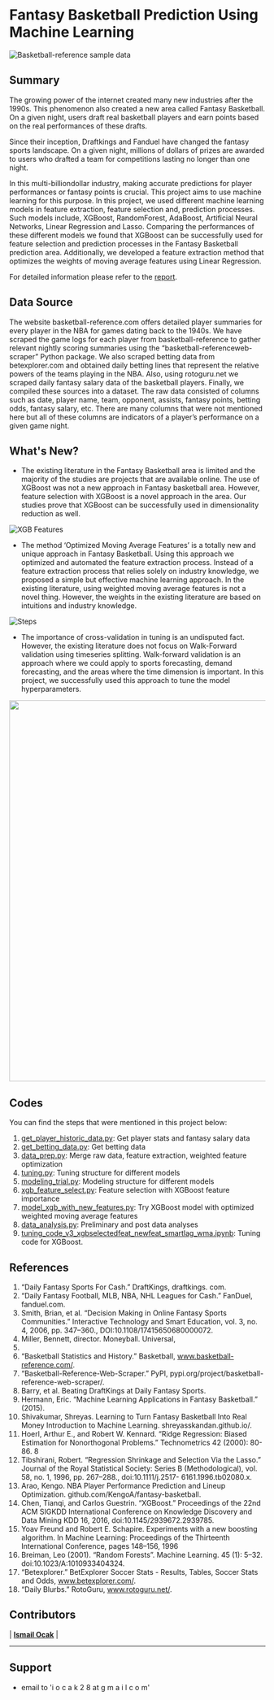# Fantasy Basketball Prediction Using Machine Learning

![Basketball-reference sample data](https://github.com/iocak28/Fantasy_Basketball_ML/blob/master/img/breference_sample.png)

## Summary
The growing power of the internet created many new industries after the 1990s. This phenomenon also created a new area called Fantasy 
Basketball. On a given night, users draft real basketball players and earn points based on the real performances of these drafts.

Since their inception, Draftkings and Fanduel have changed the fantasy sports landscape. On a given night, millions of dollars of prizes are awarded to users who drafted a team for competitions lasting no longer than one night.

In this multi-billiondollar industry, making accurate predictions for player performances or fantasy points is crucial. This project aims to use machine learning for this purpose. In this project, we used different machine learning models in feature extraction, feature selection 
and, prediction processes. Such models include, XGBoost, RandomForest, AdaBoost, Artificial Neural Networks, Linear Regression and Lasso. 
Comparing the performances of these different models we found that XGBoost can be successfully used for feature selection and prediction 
processes in the Fantasy Basketball prediction area. Additionally, we developed a feature extraction method that optimizes the weights of 
moving average features using Linear Regression.

For detailed information please refer to the [report](https://github.com/iocak28/Fantasy_Basketball_ML/blob/master/Report%20-%20Fantasy%20Basketball%20Prediction%20Using%20Machine%20Learning.pdf).

## Data Source
The website basketball-reference.com offers detailed player summaries for every player in the NBA for games dating back to the 1940s. We have scraped the game logs for each player from basketball-reference to gather relevant nightly scoring summaries using the “basketball-referenceweb- scraper” Python package. We also scraped betting data from betexplorer.com and obtained daily betting lines that represent the relative powers of the teams playing in the NBA. Also, using rotoguru.net we scraped daily fantasy salary data of the basketball players. Finally, we compiled these sources into a dataset. The raw data consisted of columns such as date, player name, team, opponent, assists, fantasy points, betting odds, fantasy salary, etc. There are many columns that were not mentioned here but all of these columns are indicators of a player’s performance on a given game night.

## What's New?
- The existing literature in the Fantasy Basketball area is limited and the majority of the studies are projects that are available online. The use of XGBoost was not a new approach in Fantasy basketball area. However, feature selection with XGBoost is a novel approach in the area. Our studies prove that XGBoost can be successfully used in dimensionality reduction as well.

![XGB Features](https://github.com/iocak28/Fantasy_Basketball_ML/blob/master/img/recent_feat_imp.png)

- The method ‘Optimized Moving Average Features’ is a totally new and unique approach in Fantasy Basketball. Using this approach we optimized and automated the feature extraction process. Instead of a feature extraction process that relies solely on industry knowledge, we proposed a simple but effective machine learning approach. In the existing literature, using weighted moving average features is not a novel thing.  However, the weights in the existing literature are based on intuitions and industry knowledge.

![Steps](https://github.com/iocak28/Fantasy_Basketball_ML/blob/master/img/steps.png)

- The importance of cross-validation in tuning is an undisputed fact. However, the existing literature does not focus on Walk-Forward validation using timeseries splitting. Walk-forward validation is an approach where we could apply to sports forecasting, demand forecasting, and the areas where the time dimension is important. In this project, we successfully used this approach to tune the model hyperparameters.

<img src="https://github.com/iocak28/Fantasy_Basketball_ML/blob/master/img/walkforward.png" width="750">

## Codes
You can find the steps that were mentioned in this project below:

1. [get_player_historic_data.py](https://github.com/iocak28/Fantasy_Basketball_ML/blob/master/source_codes/get_player_historic_data.py):
Get player stats and fantasy salary data
2. [get_betting_data.py](https://github.com/iocak28/Fantasy_Basketball_ML/blob/master/source_codes/get_betting_data.py):
Get betting data
3. [data_prep.py](https://github.com/iocak28/Fantasy_Basketball_ML/blob/master/source_codes/data_prep.py):
Merge raw data, feature extraction, weighted feature optimization
4. [tuning.py](https://github.com/iocak28/Fantasy_Basketball_ML/blob/master/source_codes/tuning.py):
Tuning structure for different models
5. [modeling_trial.py](https://github.com/iocak28/Fantasy_Basketball_ML/blob/master/source_codes/modeling_trial.py):
Modeling structure for different models
6. [xgb_feature_select.py](https://github.com/iocak28/Fantasy_Basketball_ML/blob/master/source_codes/xgb_feature_select.py):
Feature selection with XGBoost feature importance
7. [model_xgb_with_new_features.py](https://github.com/iocak28/Fantasy_Basketball_ML/blob/master/source_codes/model_xgb_with_new_features.py):
Try XGBoost model with optimized weighted moving average features
8. [data_analysis.py](https://github.com/iocak28/Fantasy_Basketball_ML/blob/master/source_codes/data_analysis.py):
Preliminary and post data analyses
9. [tuning_code_v3_xgbselectedfeat_newfeat_smartlag_wma.ipynb](https://github.com/iocak28/Fantasy_Basketball_ML/blob/master/source_codes/tuning_code_v3_xgbselectedfeat_newfeat_smartlag_wma.ipynb):
Tuning code for XGBoost.

## References
1. “Daily Fantasy Sports For Cash.” DraftKings, draftkings.
com.
2. “Daily Fantasy Football, MLB, NBA, NHL Leagues
for Cash.” FanDuel, fanduel.com.
3. Smith, Brian, et al. “Decision Making in Online
Fantasy Sports Communities.” Interactive Technology
and Smart Education, vol. 3, no. 4, 2006, pp.
347–360., DOI:10.1108/17415650680000072.
4. Miller, Bennett, director. Moneyball. Universal,
2011.
5. “Basketball Statistics and History.” Basketball,
www.basketball-reference.com/.
6. “Basketball-Reference-Web-Scraper.” PyPI,
pypi.org/project/basketball-reference-web-scraper/.
7. Barry, et al. Beating DraftKings at Daily Fantasy
Sports.
8. Hermann, Eric. “Machine Learning Applications in
Fantasy Basketball.” (2015).
9. Shivakumar, Shreyas. Learning to Turn Fantasy Basketball
Into Real Money Introduction to Machine
Learning. shreyasskandan.github.io/.
10. Hoerl, Arthur E., and Robert W. Kennard. “Ridge
Regression: Biased Estimation for Nonorthogonal
Problems.” Technometrics 42 (2000): 80-86.
8
11. Tibshirani, Robert. “Regression Shrinkage and Selection
Via the Lasso.” Journal of the Royal Statistical
Society: Series B (Methodological), vol.
58, no. 1, 1996, pp. 267–288., doi:10.1111/j.2517-
6161.1996.tb02080.x.
12. Arao, Kengo. NBA Player Performance
Prediction and Lineup Optimization.
github.com/KengoA/fantasy-basketball.
13. Chen, Tianqi, and Carlos Guestrin. “XGBoost.” Proceedings
of the 22nd ACM SIGKDD International
Conference on Knowledge Discovery and Data Mining KDD 16, 2016, doi:10.1145/2939672.2939785.
14. Yoav Freund and Robert E. Schapire. Experiments
with a new boosting algorithm. In Machine Learning:
Proceedings of the Thirteenth International
Conference, pages 148–156, 1996
15. Breiman, Leo (2001). “Random Forests”.
Machine Learning. 45 (1): 5–32.
doi:10.1023/A:1010933404324.
16. “Betexplorer.” BetExplorer Soccer Stats -
Results, Tables, Soccer Stats and Odds,
www.betexplorer.com/.
17. “Daily Blurbs.” RotoGuru, www.rotoguru.net/.

## Contributors
| <a href="https://github.com/iocak28" target="_blank">**Ismail Ocak**</a> |

---

## Support
- email to 'i o c a k 2 8 at g m a i l   c o m'
